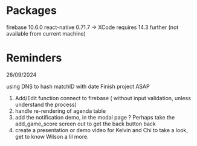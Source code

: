 
# Packages
firebase 10.6.0
react-native 0.71.7 -> XCode requires 14.3 further (not available from current machine)

# Reminders 
26/09/2024

using DNS to hash matchID with date 
Finish project ASAP 
1. Add/Edit function connect to firebase ( without input validation, unless understand the process)
2. handle re-rendering of agenda table 
3. add the notification demo, in the modal page ? Perhaps take the add_game_score screen out to get the back button back 
4. create a presentation or demo video for Kelvin and Chi to take a look, get to know Wilson a lil more. 